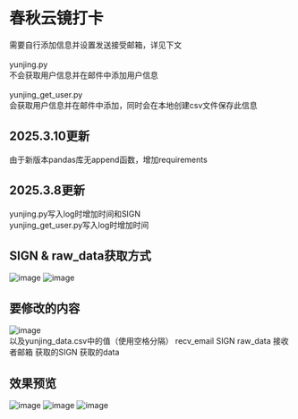 # 春秋云镜打卡
需要自行添加信息并设置发送接受邮箱，详见下文\
\
yunjing.py\
不会获取用户信息并在邮件中添加用户信息\
\
yunjing_get_user.py\
会获取用户信息并在邮件中添加，同时会在本地创建csv文件保存此信息

## 2025.3.10更新
由于新版本pandas库无append函数，增加requirements

## 2025.3.8更新
yunjing.py写入log时增加时间和SIGN\
yunjing_get_user.py写入log时增加时间

## SIGN & raw_data获取方式
![image](https://github.com/user-attachments/assets/55c0ec8a-2bd6-4555-93a9-022d727e50e3)
![image](https://github.com/user-attachments/assets/d22b5315-8a32-4b0c-811c-8203c44caa5c)

## 要修改的内容
![image](https://github.com/user-attachments/assets/27b34c99-8f43-4a23-92e3-17c11138bb31)\
以及yunjing_data.csv中的值（使用空格分隔）
recv_email SIGN raw_data
接收者邮箱 获取的SIGN 获取的data

## 效果预览
![image](https://github.com/user-attachments/assets/be1a495c-ae4c-4c19-be21-b73333017327)
![image](https://github.com/user-attachments/assets/810661e9-fe68-48c4-8149-b1cce9d0ad1c)
![image](https://github.com/user-attachments/assets/13e21ccd-6ef3-4cac-aa83-ed9b99709383)
